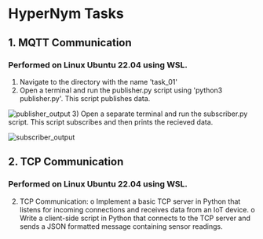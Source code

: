 # HyperNym Tasks

## 1. MQTT Communication 
### Performed on Linux Ubuntu 22.04 using WSL.

1) Navigate to the directory with the name 'task_01'
2) Open a terminal and run the publisher.py script using 'python3 publisher.py'. This script publishes data.

![publisher_output](https://github.com/ds-u/Hypernym/assets/97378198/4daf8853-7523-413b-a027-7f8b527373e5)
3) Open a separate terminal and run the subscriber.py script. This script subscribes and then prints the recieved data.

![subscriber_output](https://github.com/ds-u/Hypernym/assets/97378198/c88b3960-9054-42ee-a4d1-3c0f6ee885e7)



## 2. TCP Communication
### Performed on Linux Ubuntu 22.04 using WSL.



2. TCP Communication:
o Implement a basic TCP server in Python that listens for incoming
connections and receives data from an IoT device.
o Write a client-side script in Python that connects to the TCP server and
sends a JSON formatted message containing sensor readings.
